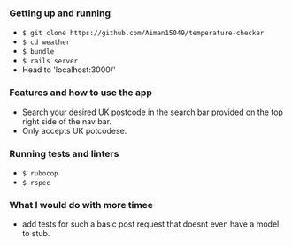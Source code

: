 ### Getting up and running

 - `$ git clone https://github.com/Aiman15049/temperature-checker`
 - `$ cd weather`
 - `$ bundle`
 - `$ rails server`
 - Head to 'localhost:3000/'

### Features and how to use the app
- Search your desired UK postcode in the search bar provided on the top right side of the nav bar.
- Only accepts UK potcodese.

### Running tests and linters

- `$ rubocop`
- `$ rspec`

### What I would do with more timee

- add tests for such a basic post request that doesnt even have a model to stub.
